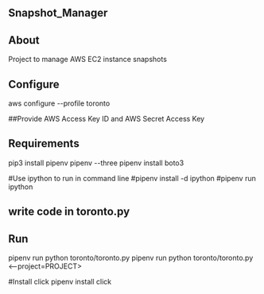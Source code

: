 ## Snapshot_Manager

## About
Project to manage AWS EC2 instance snapshots

## Configure
aws configure --profile toronto

##Provide AWS Access Key ID and AWS Secret Access Key

## Requirements
pip3 install pipenv
pipenv --three
pipenv install boto3

#Use ipython to run in command line
#pipenv install -d ipython
#pipenv run ipython

## write code in toronto.py

## Run
pipenv run python toronto/toronto.py
pipenv run python toronto/toronto.py <command> <--project=PROJECT>

#Install click
pipenv install click


